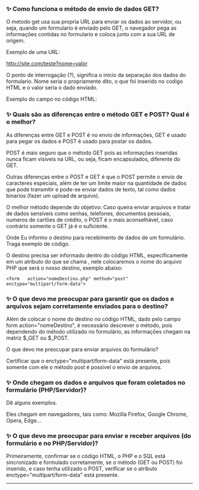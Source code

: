 ### ✨ Como funciona o método de envio de dados GET?
O metodo get usa sua propria URL para enviar os dados ao servidor, ou seja, quando um formulario é enviado pelo GET, o navegador pega as informações contidas no formulario e coloca junto com a sua URL de origem.

Exemplo de uma URL:

http://site.com/teste?nome=valor

O ponto de interrogação (?), significa o inicio da separação dos dados do formulario.
Nome seria o propriamente dito, o que foi inserido no codigo HTML e o valor seria o dado enviado.

Exemplo do campo no código HTML:

<form action="nomeDestino.php" method="get">

### ✨ Quais são as diferenças entre o método GET e POST? Qual é o melhor?

As diferenças entre GET e POST é no envio de informações, GET é usado para pegar os dados e POST é usado para postar os dados.

POST é mais seguro que o método GET pois as informações inseridas nunca ficam visiveis na URL, ou seja, ficam encapsulados, diferente do GET.

Outras diferenças entre o POST e GET é que o POST permite o envio de caracteres especiais, além de ter um limite maior na quantidade de dados que pode transmitir e pode-se enviar dados de texto, tal como dados binarios (fazer um upload de arquivo).

O melhor método depende do objetivo: Caso queira enviar arquivos e tratar de dados sensíveis como senhas, telefones, documentos pessoais, numeros de cartões de crédito, o POST é o mais aconselhável, caso contrário somente o GET já é o suficiente.

Onde Eu informo o destino para recebimento de dados de um formulário. Traga exemplo de código.

O destino precisa ser informado dentro do código HTML, especificamente em um atributo do <form> que se chama <action>, nele colocaremos o nome do arquivo PHP que será o nosso destino, exemplo abaixo:

`<form   action="nomeDestino.php" method="post" enctype="multipart/form-data">`
</form>

### ✨ O que devo me preocupar para garantir que os dados e arquivos sejam corretamente enviados para o destino?

Além de colocar o nome do destino no código HTML, dado pelo campo form action="nomeDestino", é necessário descrever o método, pois dependendo do método utilizado no formulário, as informações chegam na matriz $_GET ou $_POST.

O que devo me preocupar para enviar arquivos do formulário?

Certificar que o enctype="multipart/form-data" está presente, pois somente com ele o método post é possível o envio de arquivos.

### ✨ Onde chegam os dados e arquivos que foram coletados no formulário (PHP/Servidor)?
Dê alguns exemplos.

Eles chegam em navegadores, tais como: Mozilla Firefox, Google Chrome, Opera, Edge...

### ✨ O que devo me preocupar para enviar e receber arquivos (do formulário e no PHP/Servidor)?

Primeiramente, confirmar se o código HTML, o PHP e o SQL está sincronizado e formulado corretamente, se o método (GET ou POST) foi inserido, e caso tenha utilizado o POST, verificar se o atributo enctype="multipart/form-data" está presente.

---
